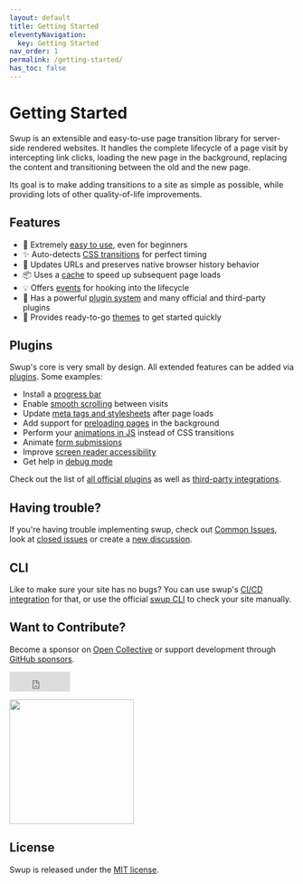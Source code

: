 ```yaml
---
layout: default
title: Getting Started
eleventyNavigation:
  key: Getting Started
nav_order: 1
permalink: /getting-started/
has_toc: false
---
```


# Getting Started

Swup is an extensible and easy-to-use page transition library for server-side rendered websites. It
handles the complete lifecycle of a page visit by intercepting link clicks, loading the new page in the
background, replacing the content and transitioning between the old and the new page.

Its goal is to make adding transitions to a site as simple as possible, while providing lots of
other quality-of-life improvements.

## Features

- 🎯 Extremely [easy to use](/getting-started/example), even for beginners
- ✨ Auto-detects [CSS transitions](/getting-started/how-it-works) for perfect timing
- 🔗 Updates URLs and preserves native browser history behavior
- 📦 Uses a [cache](https://swup.js.org/api/cache) to speed up subsequent page loads
- 💡 Offers [events](https://swup.js.org/events) for hooking into the lifecycle
- 🔌 Has a powerful [plugin system](https://swup.js.org/plugins) and many official and third-party plugins
- 🎨 Provides ready-to-go [themes](https://swup.js.org/themes) to get started quickly

## Plugins

Swup's core is very small by design. All extended features can be added via [plugins](/plugins). Some examples:

- Install a [progress bar](/plugins/progress-plugin)
- Enable [smooth scrolling](/plugins/scroll-plugin) between visits
- Update [meta tags and stylesheets](/plugins/head-plugin) after page loads
- Add support for [preloading pages](/plugins/preload-plugin) in the background
- Perform your [animations in JS](/plugins/js-plugin) instead of CSS transitions
- Animate [form submissions](/plugins/forms-plugin)
- Improve [screen reader accessibility](/plugins/a11y-plugin)
- Get help in [debug mode](/plugins/debug-plugin)

Check out the list of [all official plugins](/plugins) as well as [third-party integrations](/third-party-integrations).

## Having trouble?

If you're having trouble implementing swup, check out [Common Issues](/other/common-issues), look at [closed issues](https://github.com/gmrchk/swup/issues?q=is%3Aissue+is%3Aclosed) or create a [new discussion](https://github.com/swup/swup/discussions/new).

## CLI

Like to make sure your site has no bugs? You can use swup's [CI/CD integration](/ci-cd) for that, or use the official [swup CLI](/cli) to check your site manually.

## Want to Contribute?

Become a sponsor on [Open Collective](https://opencollective.com/swup) or support development through
[GitHub sponsors](https://github.com/sponsors/gmrchk).

<p><div style="position:relative;height:35px;width:107px"><iframe src="https://github.com/sponsors/gmrchk/button" title="Sponsor gmrchk" height="35" width="107" style="border: 0;"></iframe></div></p>

<a href="https://opencollective.com/swup/donate" class="no-link"><img src="https://opencollective.com/swup/donate/button@2x.png?color=blue" width="220" /></a>

## License

Swup is released under the [MIT license](https://github.com/swup/swup/blob/master/LICENSE).
